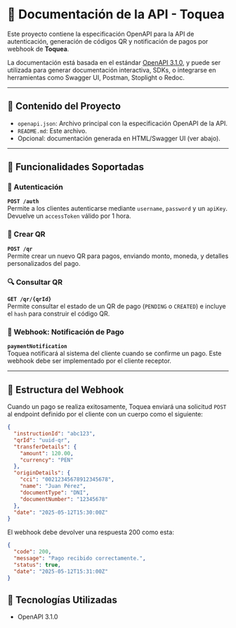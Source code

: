 # 📘 Documentación de la API - Toquea

Este proyecto contiene la especificación OpenAPI para la API de autenticación, generación de códigos QR y notificación de pagos por webhook de **Toquea**.

La documentación está basada en el estándar [OpenAPI 3.1.0](https://spec.openapis.org/oas/v3.1.0), y puede ser utilizada para generar documentación interactiva, SDKs, o integrarse en herramientas como Swagger UI, Postman, Stoplight o Redoc.

---

## 📁 Contenido del Proyecto

- `openapi.json`: Archivo principal con la especificación OpenAPI de la API.
- `README.md`: Este archivo.
- Opcional: documentación generada en HTML/Swagger UI (ver abajo).

---

## 📌 Funcionalidades Soportadas

### 🔐 Autenticación

**`POST /auth`**  
Permite a los clientes autenticarse mediante `username`, `password` y un `apiKey`.  
Devuelve un `accessToken` válido por 1 hora.

### 🧾 Crear QR

**`POST /qr`**  
Permite crear un nuevo QR para pagos, enviando monto, moneda, y detalles personalizados del pago.

### 🔍 Consultar QR

**`GET /qr/{qrId}`**  
Permite consultar el estado de un QR de pago (`PENDING` o `CREATED`) e incluye el `hash` para construir el código QR.

### 📡 Webhook: Notificación de Pago

**`paymentNotification`**  
Toquea notificará al sistema del cliente cuando se confirme un pago. Este webhook debe ser implementado por el cliente receptor.

---

## 🧾 Estructura del Webhook

Cuando un pago se realiza exitosamente, Toquea enviará una solicitud `POST` al endpoint definido por el cliente con un cuerpo como el siguiente:

```json
{
  "instructionId": "abc123",
  "qrId": "uuid-qr",
  "transferDetails": {
    "amount": 120.00,
    "currency": "PEN"
  },
  "originDetails": {
    "cci": "00212345678912345678",
    "name": "Juan Pérez",
    "documentType": "DNI",
    "documentNumber": "12345678"
  },
  "date": "2025-05-12T15:30:00Z"
}
```
El webhook debe devolver una respuesta 200 como esta:

```json
{
  "code": 200,
  "message": "Pago recibido correctamente.",
  "status": true,
  "date": "2025-05-12T15:31:00Z"
}
```

## 🧰 Tecnologías Utilizadas

- OpenAPI 3.1.0